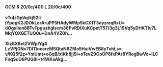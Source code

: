#### GCM R 20/0c/400 L 20/0c/400
**vTuLiGpVq/kj52Ii**<br/>**iYpogK2JDOkLorAruPP5HAdyWMp5kCX1T3oyzreqRxU=**<br/>**dOgxIion8BTvFpguzhgIscm36PvRDlXuKCpxtT57/3g3L1SVq5yDHKTIv7LMqYOXGETUQ0u+DnA4VZ0h...**<br/><br/>
**Xiz8X8et2VWpIYg4**<br/>**LzVPjGNv7DITiocerzMSQtaN8ZMo5HuiVwEB8yTvhLs=**<br/>**v/KQ5f2z+YmUmt+oGqB/xIKh8jjSI+oTevZ9GoOP8fxPAr8YRegBwVo+lLCFnqScO6PUG8I+t4WKaAkg...**